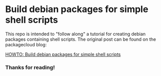 # Build debian packages for simple shell scripts
This repo is intended to "follow along" a tutorial for creating debian packages containing shell scripts.
The original post can be found on the packagecloud blog:

[HOWTO: Build debian packages for simple shell scripts](https://blog.packagecloud.io/eng/2016/12/15/howto-build-debian-package-containing-simple-shell-scripts/)

### Thanks for reading!
